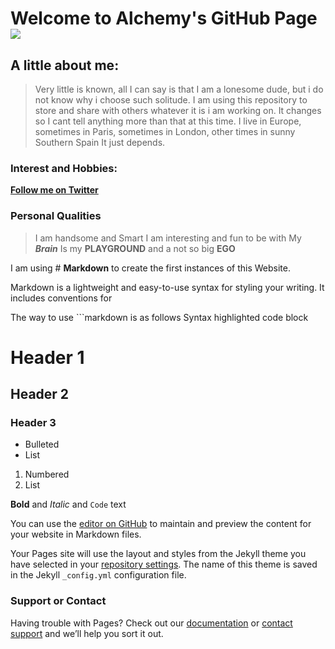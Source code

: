 # Welcome to Alchemy's GitHub Page![](https://avatars1.githubusercontent.com/u/36443429?s=96&v=4)


##  **A little about me**:  
>Very little is known, all I can say is that I am a lonesome dude, but i do not know why i choose such solitude. 
I am using this repository to store and share with others whatever it is i am working on. It changes so I cant tell anything more than that at this time. 
I live in Europe, sometimes in Paris, sometimes in London, other times in sunny Southern Spain It just depends. 

###  **Interest and Hobbies:**



[****Follow me on Twitter****](https://twitter.com/MeMontecristo) 

### **Personal Qualities**
> I am handsome and Smart
> I am interesting and fun to be with My *******Brain******* Is my **PLAYGROUND** and a not so big  __EGO__


I am using # **Markdown** to create the first instances of this Website. 

Markdown is a lightweight and easy-to-use syntax for styling your writing. It includes conventions for

The way to use ```markdown is as follows
Syntax highlighted code block

# Header 1
## Header 2
### Header 3

- Bulleted
- List

1. Numbered
2. List

**Bold** and _Italic_ and `Code` text


You can use the [editor on GitHub](https://github.com/OraculoML/Alchemy/edit/master/index.md) to maintain and preview the content for your website in Markdown files.

Your Pages site will use the layout and styles from the Jekyll theme you have selected in your [repository settings](https://github.com/OraculoML/Alchemy/settings). The name of this theme is saved in the Jekyll `_config.yml` configuration file.

### Support or Contact

Having trouble with Pages? Check out our [documentation](https://help.github.com/categories/github-pages-basics/) or [contact support](https://github.com/contact) and we’ll help you sort it out.
